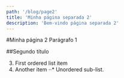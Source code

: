 ```yaml
---
path: '/blog/page2'
title: 'Minha página separada 2'
description: 'Bem-vindo página separada 2'
---
```


#Minha página 2
Parágrafo 1

##Segundo título

3. First ordered list item
4. Another item
   ⋅⋅\* Unordered sub-list.
